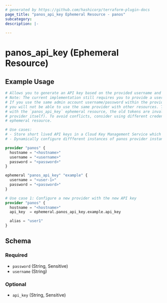 ```yaml
---
# generated by https://github.com/hashicorp/terraform-plugin-docs
page_title: "panos_api_key Ephemeral Resource - panos"
subcategory: 
description: |-
  
---
```


# panos_api_key (Ephemeral Resource)



## Example Usage

```terraform
# Allows you to generate an API key based on the provided username and password for the `panos_api_key` ephemeral resource.
# Note: The current implementation still requires you to provide a username/password when configuring the provider.
# If you use the same admin account username/password within the provider configuration and the ephemeral resource,
# you will not be able to use the same provider with other resources. The reason is that when we generate an API key
# with the `panos_api_key` ephemeral resource, the old tokens are invalidated automatically (i.e., the token for the 
# provider itself). To avoid conflicts, consider using different credentials for the provider configuration and the 
# ephemeral resource.

# Use cases: 
# - Store short lived API keys in a Cloud Key Management Service which will also support ephemeral resources
# - Dynamically configure diffferent instances of panos provider instances bound to different admin accounts

provider "panos" {
  hostname = "<hostname>"
  username = "<username>"
  password = "<password>"
}

ephemeral "panos_api_key" "example" {
  username = "<user-1>"
  password = "<password>"
}

# Use case 1: Configure a new provider with the new API key
provider "panos" {
  hostname = "<hostname>"
  api_key  = ephemeral.panos_api_key.example.api_key

  alias = "user1"
}
```

<!-- schema generated by tfplugindocs -->
## Schema

### Required

- `password` (String, Sensitive)
- `username` (String)

### Optional

- `api_key` (String, Sensitive)
